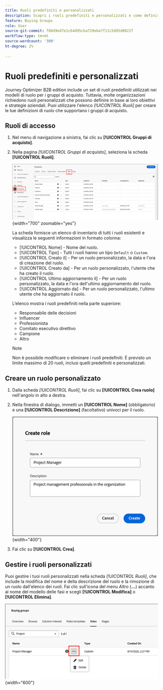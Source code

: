 ```yaml
---
title: Ruoli predefiniti e personalizzati
description: Scopri i ruoli predefiniti e personalizzati e come definire i ruoli personalizzati da utilizzare nell’acquisto di modelli di ruoli di gruppo.
feature: Buying Groups
role: User
source-git-commit: f68d9ed7e1c64d95cba729eba7f11c5d95d0022f
workflow-type: tm+mt
source-wordcount: '309'
ht-degree: 2%

---
```


# Ruoli predefiniti e personalizzati

Journey Optimizer B2B edition include un set di ruoli predefiniti utilizzati nei modelli di ruolo per i gruppi di acquisto. Tuttavia, molte organizzazioni richiedono ruoli personalizzati che possono definire in base ai loro obiettivi e strategie aziendali. Puoi utilizzare l&#39;elenco _[!UICONTROL Ruoli]_ per creare le tue definizioni di ruolo che supportano i gruppi di acquisto.

## Ruoli di accesso

1. Nel menu di navigazione a sinistra, fai clic su **[!UICONTROL Gruppi di acquisto]**.

1. Nella pagina _[!UICONTROL Gruppi di acquisto]_, seleziona la scheda **[!UICONTROL Ruoli]**.

   ![Scheda Ruoli](./assets/roles-tab.png){width="700" zoomable="yes"}

   La scheda fornisce un elenco di inventario di tutti i ruoli esistenti e visualizza le seguenti informazioni in formato colonna:

   * [!UICONTROL Nome] - Nome del ruolo.
   * [!UICONTROL Tipo] - Tutti i ruoli hanno un tipo `Default` o `Custom`.
   * [!UICONTROL Creato il] - Per un ruolo personalizzato, la data e l&#39;ora di creazione del ruolo.
   * [!UICONTROL Creato da] - Per un ruolo personalizzato, l&#39;utente che ha creato il ruolo.
   * [!UICONTROL Ultimo aggiornamento il] - Per un ruolo personalizzato, la data e l&#39;ora dell&#39;ultimo aggiornamento del ruolo.
   * [!UICONTROL Aggiornato da] - Per un ruolo personalizzato, l&#39;ultimo utente che ha aggiornato il ruolo.

   L’elenco mostra i ruoli predefiniti nella parte superiore:

   * Responsabile delle decisioni
   * Influencer
   * Professionista
   * Comitato esecutivo direttivo
   * Campione
   * Altro

   >[!NOTE]
   >
   >Non è possibile modificare o eliminare i ruoli predefiniti. È previsto un limite massimo di 20 ruoli, inclusi quelli predefiniti e personalizzati.

## Creare un ruolo personalizzato

1. Dalla scheda _[!UICONTROL Ruoli]_, fai clic su **[!UICONTROL Crea ruolo]** nell&#39;angolo in alto a destra.

1. Nella finestra di dialogo, immetti un **[!UICONTROL Nome]** (obbligatorio) e una **[!UICONTROL Descrizione]** (facoltativo) univoci per il ruolo.

   ![Finestra di dialogo Crea ruolo](./assets/roles-create-dialog.png){width="400"}

1. Fai clic su **[!UICONTROL Crea]**.

## Gestire i ruoli personalizzati

Puoi gestire i tuoi ruoli personalizzati nella scheda _[!UICONTROL Ruoli]_, che include la modifica del nome e della descrizione del ruolo e la rimozione di un ruolo dall&#39;elenco dei ruoli. Fai clic sull&#39;icona del menu _Altro_ (**...**) accanto al nome del modello delle fasi e scegli **[!UICONTROL Modifica]** o **[!UICONTROL Elimina]**.

![Modifica o elimina un ruolo personalizzato](./assets/roles-more-menu.png){width="600"}
